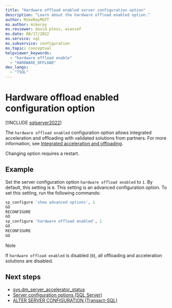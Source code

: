 ```yaml
---
title: "Hardware offload enabled server configuration option"
description: "Learn about the hardware offload enabled option."
author: MikeRayMSFT
ms.author: mikeray
ms.reviewer: david.pless, wiassaf
ms.date: 08/17/2022
ms.service: sql
ms.subservice: configuration
ms.topic: conceptual
helpviewer_keywords:
  - "hardware offload enable"
  - "HARDWARE_OFFLOAD"
dev_langs:
  - "TSQL"
---
```

# Hardware offload enabled configuration option

[!INCLUDE [sqlserver2022](../../includes/applies-to-version/sqlserver2022.md)]

The `hardware offload enabled` configuration option allows integrated acceleration and offloading with validated solutions from partners. For more information, see [Integrated acceleration and offloading](../../relational-databases/integrated-acceleration/overview.md).

Changing option requires a restart.

## Example

Set the server configuration option `hardware offload enabled` to `1`. By default, this setting is `0`. This setting is an advanced configuration option. To set this setting, run the following commands:

```sql
sp_configure 'show advanced options', 1
GO
RECONFIGURE
GO
sp_configure 'hardware offload enabled', 1
GO
RECONFIGURE
GO
```

> [!NOTE]
> If `hardware offload enabled` is disabled (`0`), all offloading and acceleration solutions are disabled.
  
## Next steps

 - [sys.dm_server_accelerator_status](../../relational-databases/system-dynamic-management-views/sys-dm-server-accelerator-status-transact-sql.md)
 - [Server configuration options &#40;SQL Server&#41;](../../database-engine/configure-windows/server-configuration-options-sql-server.md)
 - [ALTER SERVER CONFIGURATION (Transact-SQL)](../../t-sql/statements/alter-server-configuration-transact-sql.md)

